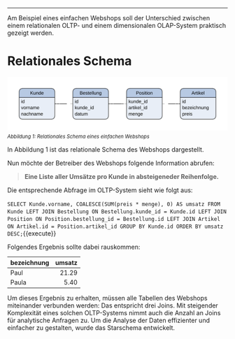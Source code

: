 ___
Am Beispiel eines einfachen Webshops soll der Unterschied zwischen einem relationalen OLTP- und einem dimensionalen OLAP-System praktisch gezeigt werden.

# Relationales Schema
![Simple Shop Database (OLTP)](./assets/oltp_simple_shop_database.svg)
<i style="font-size: 80%">Abbildung 1: Relationales Schema eines einfachen Webshops</i>

In Abbildung 1 ist das relationale Schema des Webshops dargestellt. 

Nun möchte der Betreiber des Webshops folgende Information abrufen:

> **Eine Liste aller Umsätze pro Kunde in absteigeneder Reihenfolge.**

Die entsprechende Abfrage im OLTP-System sieht wie folgt aus:

`SELECT
    Kunde.vorname,
    COALESCE(SUM(preis * menge), 0) AS umsatz
FROM Kunde
LEFT JOIN Bestellung
    ON Bestellung.kunde_id = Kunde.id
LEFT JOIN Position
    ON Position.bestellung_id = Bestellung.id
LEFT JOIN Artikel
    ON Artikel.id = Position.artikel_id
GROUP BY Kunde.id
ORDER BY umsatz DESC;`{{execute}}

Folgendes Ergebnis sollte dabei rauskommen:

| bezeichnung | umsatz |
| :---------- | -----: |
| Paul        |  21.29 |
| Paula       |   5.40 |

Um dieses Ergebnis zu erhalten, müssen alle Tabellen des Webshops miteinander verbunden werden: Das entspricht drei Joins. Mit steigender Komplexität eines solchen OLTP-Systems nimmt auch die Anzahl an Joins für analytische Anfragen zu. Um die Analyse der Daten effizienter und einfacher zu gestalten, wurde das Starschema entwickelt.